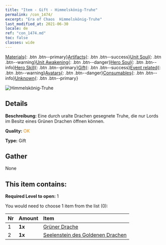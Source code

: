 ```yaml
---
title: "Item - Gift - Himmelskönig-Truhe"
permalink: /con_1474/
excerpt: "Era of Chaos  Himmelskönig-Truhe"
last_modified_at: 2021-06-30
locale: de
ref: "con_1474.md"
toc: false
classes: wide
---
```

 [Materials](/ItemsDE/){: .btn .btn--primary}[Artifacts](/ItemsDE/Artifacts/){: .btn .btn--success}[Unit Soul](/ItemsDE/UnitSoul/){: .btn .btn--warning}[Unit Awakening](/ItemsDE/UnitAwakening/){: .btn .btn--danger}[Hero Soul](/ItemsDE/HeroSoul/){: .btn .btn--info}[Hero Skill](/ItemsDE/HeroSkill/){: .btn .btn--primary}[Gift](/ItemsDE/Gift/){: .btn .btn--success}[Event related](/ItemsDE/Events/){: .btn .btn--warning}[Avatars](/ItemsDE/Avatars/){: .btn .btn--danger}[Consumables](/ItemsDE/Consumables/){: .btn .btn--info}[Unknown](/ItemsDE/Unknown/){: .btn .btn--primary}

 ![Himmelskönig-Truhe](/images/t/i_907088.png)

## Details
 **Beschreibung:** Eine durch uralte Drachen gesegnete Truhe, die nur Lords im Besitz eines Grünen Drachen öffnen können.

 **Quality:** <span style="color: #FF8C00">OK</span>

 **Type:** Gift

## Gather

  None

## This item contains:

 **Required Level to open:** 1

 You would need to choose 1 item from the list (0):

  | Nr | Amount |     Item    |
  |:---|:-------|:------------|
  | 1 |  **1x** | [Grüner Drache](/ItemsDE/unt_205/) |  | 
  | 2 |  **1x** | [Seelenstein des Goldenen Drachen](/ItemsDE/unt_295/) |  | 
